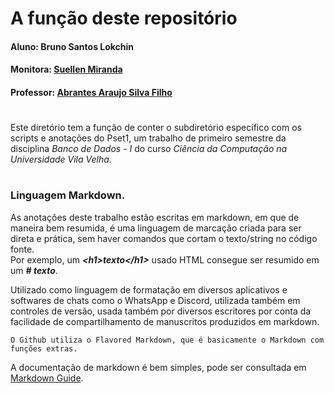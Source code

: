 # A função deste repositório
#### Aluno: Bruno Santos Lokchin
#### Monitora: [Suellen Miranda](https://github.com/SuellenMiranda)
#### Professor: [Abrantes Araujo Silva Filho](https://github.com/abrantesasf)

#

Este diretório tem a função de conter o subdiretório específico com os scripts e anotações do Pset1, um trabalho de primeiro semestre da disciplina *Banco de Dados - I* do curso *Ciência da Computação na Universidade Vila Velha*.
#

### Linguagem Markdown.

As anotações deste trabalho estão escritas em markdown, em que de maneira bem resumida, é uma linguagem de marcação criada para ser direta e prática, sem haver comandos que cortam o texto/string no código fonte. <br>
Por exemplo, um ***\<h1\>texto\<\/h1\>*** usado HTML consegue ser resumido em um ***\# texto***.

Utilizado como linguagem de formatação em diversos aplicativos e softwares de chats como o WhatsApp e Discord, utilizada também em controles de versão, usada também por diversos escritores por conta da facilidade de compartilhamento de manuscritos produzidos em markdown.

`O Github utiliza o Flavored Markdown, que é basicamente o Markdown com funções extras.`

A documentação de markdown é bem simples, pode ser consultada em [Markdown Guide](https://www.markdownguide.org/basic-syntax/).
